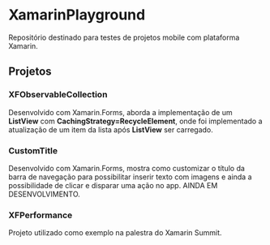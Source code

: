 # XamarinPlayground

Repositório destinado para testes de projetos mobile com plataforma Xamarin.

## Projetos

### XFObservableCollection

Desenvolvido com Xamarin.Forms, aborda a implementação de um **ListView** com **CachingStrategy=RecycleElement**, onde foi implementado a atualização de um item da lista após **ListView** ser carregado.

### CustomTitle

Desenvolvido com Xamarin.Forms, mostra como customizar o título da barra de navegação para possibilitar inserir texto com imagens e ainda a possibilidade de clicar e disparar uma ação no app. AINDA EM DESENVOLVIMENTO.

### XFPerformance

Projeto utilizado como exemplo na palestra do Xamarin Summit.
